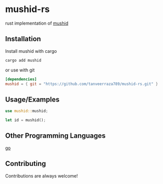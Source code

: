 # mushid-rs

rust implementation of [mushid](https://github.com/kehiy/mushid)

## Installation

Install mushid with cargo

```bash
cargo add mushid
```

or use with git

```toml
[dependencies]
mushid = { git = "https://github.com/tanveerraza789/mushid-rs.git" }
```

## Usage/Examples

```rust
use mushid::mushid;

let id = mushid();
```

## Other Programming Languages

[go](https://github.com/kehiy/mushid)

## Contributing

Contributions are always welcome!
